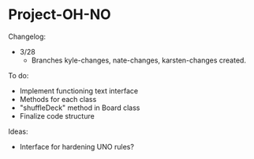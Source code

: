 # Project-OH-NO

Changelog:
* 3/28
  * Branches kyle-changes, nate-changes, karsten-changes created.

To do:

* Implement functioning text interface
* Methods for each class
* "shuffleDeck" method in Board class
* Finalize code structure

Ideas:

* Interface for hardening UNO rules?
